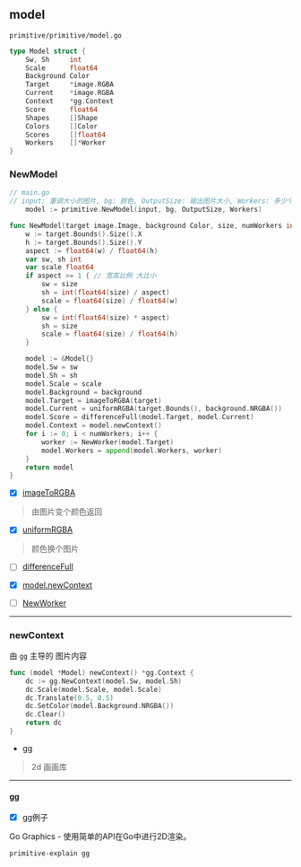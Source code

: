 
## model

`primitive/primitive/model.go`

``` go
type Model struct {
	Sw, Sh     int
	Scale      float64
	Background Color
	Target     *image.RGBA
	Current    *image.RGBA
	Context    *gg.Context
	Score      float64
	Shapes     []Shape
	Colors     []Color
	Scores     []float64
	Workers    []*Worker
}

```

### NewModel

``` go
// main.go 
// input: 重调大小的图片, bg: 颜色, OutputSize: 输出图片大小, Workers: 多少个工作人员
	model := primitive.NewModel(input, bg, OutputSize, Workers)

```

``` go
func NewModel(target image.Image, background Color, size, numWorkers int) *Model {
	w := target.Bounds().Size().X
	h := target.Bounds().Size().Y
	aspect := float64(w) / float64(h)
	var sw, sh int
	var scale float64
	if aspect >= 1 { // 宽高比例 大比小
		sw = size
		sh = int(float64(size) / aspect)
		scale = float64(size) / float64(w)
	} else {
		sw = int(float64(size) * aspect)
		sh = size
		scale = float64(size) / float64(h)
	}

	model := &Model{}
	model.Sw = sw
	model.Sh = sh
	model.Scale = scale
	model.Background = background
	model.Target = imageToRGBA(target)
	model.Current = uniformRGBA(target.Bounds(), background.NRGBA())
	model.Score = differenceFull(model.Target, model.Current)
	model.Context = model.newContext()
	for i := 0; i < numWorkers; i++ {
		worker := NewWorker(model.Target)
		model.Workers = append(model.Workers, worker)
	}
	return model
}

```

- [x] [imageToRGBA](./util.md#imagetorgba)

> 由图片变个颜色返回
 

- [x] [uniformRGBA](./util.md#uniformrgba)

> 颜色换个图片
 

- [ ] [differenceFull](./core.md#differencefull)

- [x] [model.newContext](#newcontext)

- [ ] [NewWorker](./worker.md#newworker)

---

### newContext

由 `gg` 主导的 图片内容

``` go
func (model *Model) newContext() *gg.Context {
	dc := gg.NewContext(model.Sw, model.Sh)
	dc.Scale(model.Scale, model.Scale)
	dc.Translate(0.5, 0.5)
	dc.SetColor(model.Background.NRGBA())
	dc.Clear()
	return dc
}
```

- [gg](#gg)

> 2d 画画库

---

#### gg

- [x] gg例子 

Go Graphics - 使用简单的API在Go中进行2D渲染。

```
primitive-explain gg
```